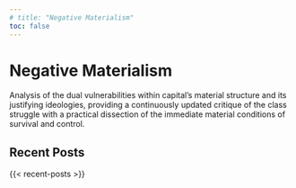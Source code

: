 ```yaml
---
# title: "Negative Materialism"
toc: false
---
```


<h1>
  <span class="blur">Negative</span>
  <span class="blur">Materialism</span>
</h1>

Analysis of the dual vulnerabilities within capital’s material structure and its justifying ideologies, providing a continuously updated critique of the class struggle with a practical dissection of the immediate material conditions of survival and control.

## Recent Posts

{{< recent-posts >}}
